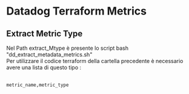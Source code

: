 # Datadog Terraform Metrics
## Extract Metric Type

Nel Path extract_Mtype è presente lo script bash "dd_extract_metadata_metrics.sh"<br>
Per utilizzare il codice terraform della cartella precedente è necessario avere una lista di questo tipo : <br><br>
```
metric_name,metric_type
```
